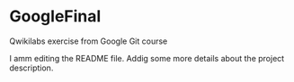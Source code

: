 # GoogleFinal
Qwikilabs exercise from Google Git course

I amm editing the README file. Addig some more details about the project description.

